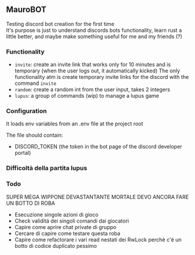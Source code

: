 ## MauroBOT

Testing discord bot creation for the first time  
It's purpose is just to understand discords bots functionality, learn rust a little better, and maybe make something useful for me and my friends (?)


### Functionality

- `invite`: create an invite link that works only for 10 minutes and is temporary (when the user logs out, it automatically kicked)
The only functionality atm is create temporary invite links for the discord with the command `invite`
- `random`: create a random int from the user input, takes 2 integers
- `lupus`: a group of commands (wip) to manage a lupus game


### Configuration

It loads env variables from an .env file at the project root  

The file should contain:
- DISCORD_TOKEN (the token in the bot page of the discord developer portal)

### Difficoltà della partita lupus



### Todo

SUPER MEGA WIPPONE DEVASTANTANTE MORTALE DEVO ANCORA FARE UN BOTTO DI ROBA
- Esecuzione singole azioni di gioco
- Check validitá dei singoli comandi dai giocatori
- Capire come aprire chat private di gruppo
- Cercare di capire come testare questa roba
- Capire come refactorare i vari read nestati dei RwLock perchè c'é un botto di codice duplicato pessimo
